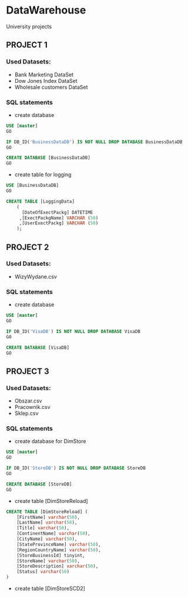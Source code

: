 # DataWarehouse
University projects 

## PROJECT 1

### Used Datasets:

* Bank Marketing DataSet 
* Dow Jones Index DataSet 
* Wholesale customers DataSet 

### SQL statements

* create database

```sql
USE [master]
GO

IF DB_ID('BusinessDataDB') IS NOT NULL DROP DATABASE BusinessDataDB
GO

CREATE DATABASE [BusinessDataDB]
GO
```

* create table for logging

```sql
USE [BusinessDataDB]
GO

CREATE TABLE [LoggingData] 
	(
	  [DateOfExectPackg] DATETIME
	 ,[ExectPackgName] VARCHAR (50)
	 ,[UserExectPackg] VARCHAR (50)
	);
```
## PROJECT 2

### Used Datasets:

* WizyWydane.csv

### SQL statements

* create database 

```sql
USE [master]
GO

IF DB_ID('VisaDB') IS NOT NULL DROP DATABASE VisaDB
GO

CREATE DATABASE [VisaDB]
GO
```
## PROJECT 3

### Used Datasets:

* Obszar.csv
* Pracownik.csv
* Sklep.csv

### SQL statements

* create database for DimStore

```sql
USE [master]
GO

IF DB_ID('StoreDB') IS NOT NULL DROP DATABASE StoreDB
GO

CREATE DATABASE [StoreDB]
GO
```

* create table [DimStoreReload]

```sql
CREATE TABLE [DimStoreReload] (
    [FirstName] varchar(50),
    [LastName] varchar(50),
    [Title] varchar(50),
    [ContinentName] varchar(50),
    [CityName] varchar(50),
    [StateProvinceName] varchar(50),
    [RegionCountryName] varchar(50),
    [StoreBusinessId] tinyint,
    [StoreName] varchar(50),
    [StoreDescription] varchar(50),
    [Status] varchar(50)
)
```

* create table [DimStoreSCD2]

```sql
```